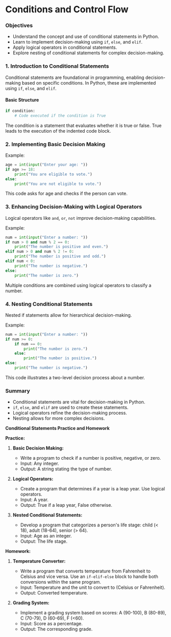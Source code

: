 # Conditions and Control Flow

### Objectives
- Understand the concept and use of conditional statements in Python.
- Learn to implement decision-making using `if`, `else`, and `elif`.
- Apply logical operators in conditional statements.
- Explore nesting of conditional statements for complex decision-making.

### 1. Introduction to Conditional Statements
Conditional statements are foundational in programming, enabling decision-making based on specific conditions. In Python, these are implemented using `if`, `else`, and `elif`.

#### Basic Structure
```python
if condition:
    # Code executed if the condition is True
```

The condition is a statement that evaluates whether it is true or false. True leads to the execution of the indented code block.

### 2. Implementing Basic Decision Making
Example:
```python
age = int(input("Enter your age: "))
if age >= 18:
    print("You are eligible to vote.")
else:
    print("You are not eligible to vote.")
```
This code asks for age and checks if the person can vote.

### 3. Enhancing Decision-Making with Logical Operators
Logical operators like `and`, `or`, `not` improve decision-making capabilities.

Example:
```python
num = int(input("Enter a number: "))
if num > 0 and num % 2 == 0:
    print("The number is positive and even.")
elif num > 0 and num % 2 != 0:
    print("The number is positive and odd.")
elif num < 0:
    print("The number is negative.")
else:
    print("The number is zero.")
```
Multiple conditions are combined using logical operators to classify a number.

### 4. Nesting Conditional Statements
Nested if statements allow for hierarchical decision-making.

Example:
```python
num = int(input("Enter a number: "))
if num >= 0:
    if num == 0:
        print("The number is zero.")
    else:
        print("The number is positive.")
else:
    print("The number is negative.")
```
This code illustrates a two-level decision process about a number.

### Summary
- Conditional statements are vital for decision-making in Python.
- `if`, `else`, and `elif` are used to create these statements.
- Logical operators refine the decision-making process.
- Nesting allows for more complex decisions.

**Conditional Statements Practice and Homework**

**Practice:**

1. **Basic Decision Making:**
   - Write a program to check if a number is positive, negative, or zero.
   - Input: Any integer.
   - Output: A string stating the type of number.

2. **Logical Operators:**
   - Create a program that determines if a year is a leap year. Use logical operators.
   - Input: A year.
   - Output: True if a leap year, False otherwise.

3. **Nested Conditional Statements:**
   - Develop a program that categorizes a person's life stage: child (< 18), adult (18-64), senior (> 64).
   - Input: Age as an integer.
   - Output: The life stage.

**Homework:**

1. **Temperature Converter:**
   - Write a program that converts temperature from Fahrenheit to Celsius and vice versa. Use an `if-elif-else` block to handle both conversions within the same program.
   - Input: Temperature and the unit to convert to (Celsius or Fahrenheit).
   - Output: Converted temperature.

2. **Grading System:**
   - Implement a grading system based on scores: A (90-100), B (80-89), C (70-79), D (60-69), F (<60).
   - Input: Score as a percentage.
   - Output: The corresponding grade.